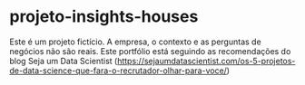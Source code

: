 # projeto-insights-houses
Este é um projeto fictício. A empresa, o contexto e as perguntas de negócios não são reais. Este portfólio está seguindo as recomendações do blog Seja um Data Scientist (https://sejaumdatascientist.com/os-5-projetos-de-data-science-que-fara-o-recrutador-olhar-para-voce/)
